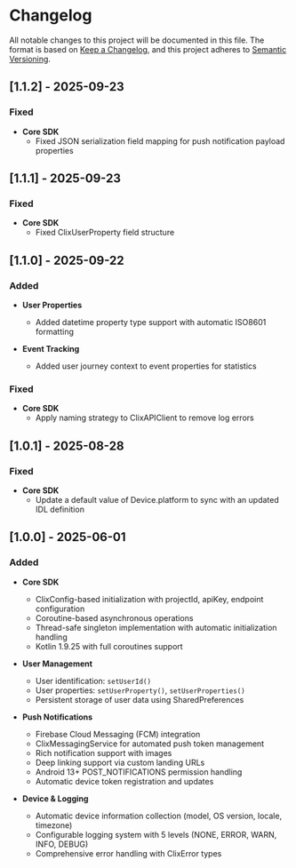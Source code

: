 # Changelog

All notable changes to this project will be documented in this file.
The format is based on [Keep a Changelog](https://keepachangelog.com/en/1.1.0/),
and this project adheres to [Semantic Versioning](https://semver.org/spec/v2.0.0.html).

## [1.1.2] - 2025-09-23

### Fixed

- **Core SDK**
  - Fixed JSON serialization field mapping for push notification payload properties

## [1.1.1] - 2025-09-23

### Fixed

- **Core SDK**
  - Fixed ClixUserProperty field structure

## [1.1.0] - 2025-09-22

### Added

- **User Properties**

  - Added datetime property type support with automatic ISO8601 formatting

- **Event Tracking**
  - Added user journey context to event properties for statistics

### Fixed

- **Core SDK**
  - Apply naming strategy to ClixAPIClient to remove log errors

## [1.0.1] - 2025-08-28

### Fixed

- **Core SDK**
  - Update a default value of Device.platform to sync with an updated IDL definition

## [1.0.0] - 2025-06-01

### Added

- **Core SDK**

  - ClixConfig-based initialization with projectId, apiKey, endpoint configuration
  - Coroutine-based asynchronous operations
  - Thread-safe singleton implementation with automatic initialization handling
  - Kotlin 1.9.25 with full coroutines support

- **User Management**

  - User identification: `setUserId()`
  - User properties: `setUserProperty()`, `setUserProperties()`
  - Persistent storage of user data using SharedPreferences

- **Push Notifications**

  - Firebase Cloud Messaging (FCM) integration
  - ClixMessagingService for automated push token management
  - Rich notification support with images
  - Deep linking support via custom landing URLs
  - Android 13+ POST_NOTIFICATIONS permission handling
  - Automatic device token registration and updates

- **Device & Logging**
  - Automatic device information collection (model, OS version, locale, timezone)
  - Configurable logging system with 5 levels (NONE, ERROR, WARN, INFO, DEBUG)
  - Comprehensive error handling with ClixError types
